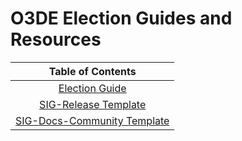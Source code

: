 # O3DE Election Guides and Resources

|                           **Table of Contents**                            |
|:--------------------------------------------------------------------------:|
|      [Election Guide](./O3DE-Elections-Guide.md)      |
|     [SIG-Release Template](./sig-templates/sig-release.md)     |
| [SIG-Docs-Community Template](./sig-templates/sig-docs-community.md) |
